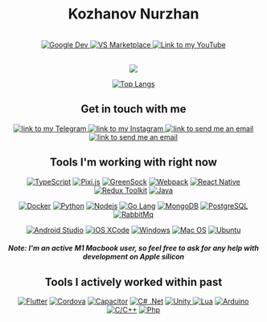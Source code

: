<div align="center">
<h1><b>Kozhanov Nurzhan</b></h1>
<br>
  <a href="https://play.google.com/store/apps/developer?id=jp_dev">
    <img alt="Google Dev" src="https://img.shields.io/static/v1?label&message=Google%20Play&style=for-the-badge&logo=googleplay&color=555&logoColor=green" />
  </a>
  <a href="https://marketplace.visualstudio.com/publishers/LightSoulDev">
    <img alt="VS Marketplace" src="https://img.shields.io/static/v1?label&message=VS%20Marketplace&style=for-the-badge&logo=visualstudiocode&color=555&logoColor=007ACC" />
  </a>
  <a href="https://www.youtube.com">
    <img alt="Link to my YouTube" src="https://img.shields.io/youtube/channel/views/UCcAG4EZ50JomfXbFpVa0EGQ?label=%23GameCoding&style=for-the-badge&color=ff4444">
  </a>
<p align="center">
  <br/>
  <a href="https://git.io/typing-svg"><img src="https://readme-typing-svg.herokuapp.com/?lines=Fullstack%20developer;4%2B%20years%20of%20commercial%20experience;Always%20learning%20new%20things&font=Fira%20Code&center=true&width=480&height=45&color=2088FF&vCenter=true&size=22&bold=true"></a>
</p>
  
  [![Top Langs](https://github-readme-stats.vercel.app/api/top-langs/?username=lightsouldev&layout=compact&exclude_repo=old-unity-rpg&theme=apprentice)](https://github.com/lightsouldev/github-readme-stats)
  
<div align="center">
<h2><b>Get in touch with me</b></h2>
<a href="https://t.me/justpd_cg">
    <img alt="link to my Telegram" src="https://img.shields.io/static/v1?label&message=@justpd_cg&color=555&style=for-the-badge&logo=telegram&logoColor=26A5E4" />
</a>
<a href="https://www.instagram.com/noorik_prajapati/">
    <img alt="link to my Instagram" src="https://img.shields.io/static/v1?label&message=@noorik_prajapati&color=555&style=for-the-badge&logo=instagram&logoColor=DC6782" />
</a>
<a href="mailto:lightsoul_dev@justpd.site">
    <img alt="link to send me an email" src="https://img.shields.io/static/v1?label&message=lightsoul_dev@justpd.site&style=for-the-badge&logo=mail.ru&color=555&logoColor=007ACC" />
</a>
<a href="mailto:n.k@light-soul.dev">
    <img alt="link to send me an email" src="https://img.shields.io/static/v1?label&message=n.k@light-soul.dev&style=for-the-badge&logo=mail.ru&color=555&logoColor=007ACC" />
</a>
<!-- https://www.linkedin.com/in/lightsouldev/ -->
</br>

<!-- [![Nurzhan's github activity graph](https://activity-graph.herokuapp.com/graph?username=lightSoulDev&theme=gotham)](https://github.com/ashutosh00710/github-readme-activity-graph) -->
<!-- [![Top Langs](https://github-readme-stats.vercel.app/api/top-langs/?username=lightSoulDev&langs_count=6&layout=compact&theme=gotham)](https://github.com/anuraghazra/github-readme-stats)  -->

<h2><b>Tools I'm working with right now</b></h2>
<p>
    <a href="https://www.typescriptlang.org/docs/"><img alt="TypeScript" src="https://img.shields.io/badge/-TypeScript-555?style=for-the-badge&logo=typescript&logoColor=007ACC" /></a>
    <a href="https://pixijs.io/guides/"><img alt="Pixi.js" src="https://img.shields.io/badge/-Pixi.js-555?style=for-the-badge&logo=javascript&logoColor=DC6782" /></a>  
    <a href="https://greensock.com/docs/"><img alt="GreenSock" src="https://img.shields.io/badge/-GreenSock-555?style=for-the-badge&logo=javascript&logoColor=green" /></a>   
    <a href="https://webpack.js.org/concepts/"><img alt="Webpack" src="https://img.shields.io/badge/-Webpack-555?style=for-the-badge&logo=webpack&logoColor=#8DD6F9" /></a>     
    <a href="https://reactnative.dev/docs/getting-started"><img alt="React Native" src="https://img.shields.io/badge/-React_Native-555?style=for-the-badge&logo=react&logoColor=61DAFB" /></a>
    <a href="https://redux-toolkit.js.org/introduction/getting-started"><img alt="Redux Toolkit" src="https://img.shields.io/badge/-Redux-555?style=for-the-badge&logo=redux&logoColor=2088FF" /></a> 
    <a href="https://developer.android.com/reference/java/io/package-summary?hl=en"><img alt="Java" src="https://img.shields.io/badge/-Java-555?style=for-the-badge&logo=android-studio&logoColor=ff4444" /></a>  
</p>
<p>
    <a href="https://docs.docker.com"><img alt="Docker" src="https://img.shields.io/badge/-Docker-555?style=for-the-badge&logo=docker&logoColor=2088FF" /></a>
    <a href="https://docs.python.org/3/"><img alt="Python" src="https://img.shields.io/badge/-Python-555?style=for-the-badge&logo=python&logoColor=007ACC" /></a>
    <a href="https://nodejs.org/en/docs/"><img alt="Nodejs" src="https://img.shields.io/badge/-Nodejs-555?style=for-the-badge&logo=Node.js&logoColor=13aa52" /></a>
    <a href="https://go.dev/doc/"><img alt="Go Lang" src="https://img.shields.io/badge/-Go_lang-555?style=for-the-badge&logo=go&logoColor=007ACC" /></a>
    <a href="https://docs.mongodb.com"><img alt="MongoDB" src="https://img.shields.io/badge/-MongoDB-555?style=for-the-badge&logo=mongodb&logoColor=13aa52" /></a>
    <a href="https://www.postgresql.org"><img alt="PostgreSQL" src="https://img.shields.io/badge/-PostgreSQL-555?style=for-the-badge&logo=postgresql&logoColor=007ACC" /></a>
    <a href="https://www.rabbitmq.com"><img alt="RabbitMq" src="https://img.shields.io/badge/-RabbitMq-555?style=for-the-badge&logo=rabbitmq&logoColor=FF6600" /></a>
</p>
  <p>
    <a href="https://developer.android.com/docs"><img alt="Android Studio" src="https://img.shields.io/badge/-Android-555?style=for-the-badge&logo=android-studio&logoColor=13aa52" /></a>
    <a href="https://developer.apple.com/documentation/xcode"><img alt="iOS XCode" src="https://img.shields.io/badge/-iOS-555?style=for-the-badge&logo=xcode&logoColor=147EFB" /></a>
    <a href="https://docs.microsoft.com/en-us/windows/apps/"><img alt="Windows" src="https://img.shields.io/badge/-Windows-555?style=for-the-badge&logo=windows&logoColor=0078D6" /></a>
    <a href="https://developer.apple.com/macos/"><img alt="Mac OS" src="https://img.shields.io/badge/-MacOS-555?style=for-the-badge&logo=apple&logoColor=111" /></a>
    <a href="https://ubuntu.com"><img alt="Ubuntu" src="https://img.shields.io/badge/-Ubuntu-555?style=for-the-badge&logo=ubuntu&logoColor=FF6600" /></a>
</p>
<h5> Note: I'm an active <b>M1 Macbook</b> user, so feel free to ask for any help with development on Apple silicon</h5>
<h2><b>Tools I actively worked within past</b></h2>
<p>
    <a href="https://flutter.dev"><img alt="Flutter" src="https://img.shields.io/badge/-Flutter-555?style=for-the-badge&logo=flutter&logoColor=2088FF" /></a>
    <a href="https://cordova.apache.org"><img alt="Cordova" src="https://img.shields.io/badge/-Cordova-555?style=for-the-badge&logo=apache-cordova&logoColor=ffffff" /></a>
    <a href="https://capacitorjs.com"><img alt="Capacitor" src="https://img.shields.io/badge/-Capacitor-555?style=for-the-badge&logo=capacitor&logoColor=119EFF" /></a>
    <a href="https://docs.microsoft.com/en-us/dotnet/csharp/"><img alt="C# .Net" src="https://img.shields.io/badge/-C%23_%2ENet-555?style=for-the-badge&logo=microsoft&logoColor=6264A7" /></a>
    <a href="https://docs.unity.com"><img alt="Unity" src="https://img.shields.io/badge/-Unity-555?style=for-the-badge&logo=unity&logoColor=2088FF" /> </a>
    <a href="https://www.lua.org/docs.html"><img alt="Lua" src="https://img.shields.io/badge/-Lua-555?style=for-the-badge&logo=lua&logoColor=2088FF" /></a>
    <a href="https://www.arduino.cc"><img alt="Arduino" src="https://img.shields.io/badge/-Arduino-555?style=for-the-badge&logo=arduino&logoColor=00979D" /></a>
    <a href="https://en.cppreference.com/w/"><img alt="C/C++" src="https://img.shields.io/badge/-C%2FC%2B%2B-555?style=for-the-badge&logo=c&logoColor=A8B9CC" /></a>
    <a href="https://www.php.net"><img alt="Php" src="https://img.shields.io/badge/-PHP-555?style=for-the-badge&logo=php&logoColor=777BB4" /></a>
</p>
 
</div>
